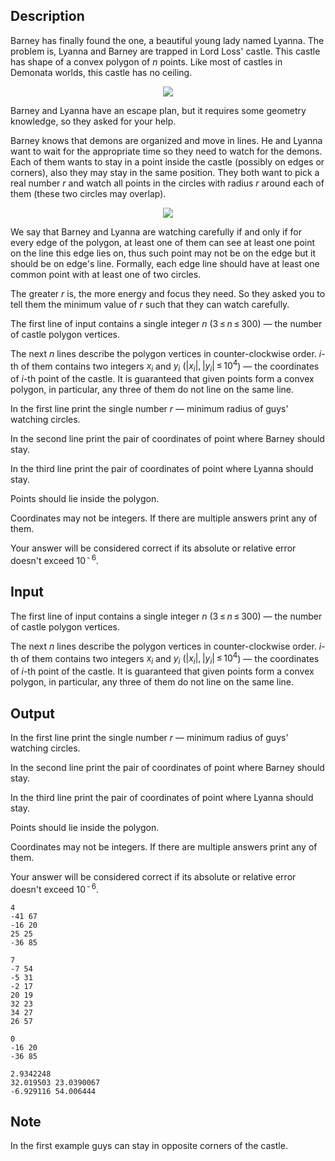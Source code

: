 ## Description

<div><p>Barney has finally found the one, a beautiful young lady named Lyanna. The problem is, Lyanna and Barney are trapped in Lord Loss' castle. This castle has shape of a convex polygon of <span class="tex-span"><i>n</i></span> points. Like most of castles in Demonata worlds, this castle has no ceiling.</p><center> <img class="tex-graphics" src="file://QpYDRFuq.png" style="max-width: 100.0%;max-height: 100.0%;"> </center><p>Barney and Lyanna have an escape plan, but it requires some geometry knowledge, so they asked for your help.</p><p>Barney knows that demons are organized and move in lines. He and Lyanna want to wait for the appropriate time so they need to watch for the demons. Each of them wants to stay in a point <span class="tex-font-style-bf">inside the castle</span> (possibly on edges or corners), also they may stay in the same position. They both want to pick a real number <span class="tex-span"><i>r</i></span> and watch all points in the circles with radius <span class="tex-span"><i>r</i></span> around each of them (these two circles may overlap).</p><center> <img class="tex-graphics" src="file://KlJKEYPY.png" style="max-width: 100.0%;max-height: 100.0%;"> </center><p>We say that Barney and Lyanna are <span class="tex-font-style-it">watching carefully</span> if and only if for every edge of the polygon, at least one of them can see at least one point on the line this edge lies on, thus such point may not be on the edge but it should be on edge's line. Formally, each edge line should have at least one common point with at least one of two circles.</p><p>The greater <span class="tex-span"><i>r</i></span> is, the more energy and focus they need. So they asked you to tell them the minimum value of <span class="tex-span"><i>r</i></span> such that they can watch carefully.</p></div><div class="input-specification"><p>The first line of input contains a single integer <span class="tex-span"><i>n</i></span> (<span class="tex-span">3 ≤ <i>n</i> ≤ 300</span>)&nbsp;— the number of castle polygon vertices.</p><p>The next <span class="tex-span"><i>n</i></span> lines describe the polygon vertices in counter-clockwise order. <span class="tex-span"><i>i</i></span>-th of them contains two integers <span class="tex-span"><i>x</i><sub class="lower-index"><i>i</i></sub></span> and <span class="tex-span"><i>y</i><sub class="lower-index"><i>i</i></sub></span> (<span class="tex-span">|<i>x</i><sub class="lower-index"><i>i</i></sub>|, |<i>y</i><sub class="lower-index"><i>i</i></sub>| ≤ 10<sup class="upper-index">4</sup></span>)&nbsp;— the coordinates of <span class="tex-span"><i>i</i></span>-th point of the castle. It is guaranteed that given points form a convex polygon, in particular, any three of them do not line on the same line.</p></div><div class="output-specification"><p>In the first line print the single number <span class="tex-span"><i>r</i></span>&nbsp;— minimum radius of guys' watching circles.</p><p>In the second line print the pair of coordinates of point where Barney should stay.</p><p>In the third line print the pair of coordinates of point where Lyanna should stay.</p><p>Points should lie inside the polygon.</p><p>Coordinates may not be integers. If there are multiple answers print any of them.</p><p>Your answer will be considered correct if its absolute or relative error doesn't exceed <span class="tex-span">10<sup class="upper-index"> - 6</sup></span>.</p></div>

## Input

<p>The first line of input contains a single integer <span class="tex-span"><i>n</i></span> (<span class="tex-span">3 ≤ <i>n</i> ≤ 300</span>)&nbsp;— the number of castle polygon vertices.</p><p>The next <span class="tex-span"><i>n</i></span> lines describe the polygon vertices in counter-clockwise order. <span class="tex-span"><i>i</i></span>-th of them contains two integers <span class="tex-span"><i>x</i><sub class="lower-index"><i>i</i></sub></span> and <span class="tex-span"><i>y</i><sub class="lower-index"><i>i</i></sub></span> (<span class="tex-span">|<i>x</i><sub class="lower-index"><i>i</i></sub>|, |<i>y</i><sub class="lower-index"><i>i</i></sub>| ≤ 10<sup class="upper-index">4</sup></span>)&nbsp;— the coordinates of <span class="tex-span"><i>i</i></span>-th point of the castle. It is guaranteed that given points form a convex polygon, in particular, any three of them do not line on the same line.</p>

## Output

<p>In the first line print the single number <span class="tex-span"><i>r</i></span>&nbsp;— minimum radius of guys' watching circles.</p><p>In the second line print the pair of coordinates of point where Barney should stay.</p><p>In the third line print the pair of coordinates of point where Lyanna should stay.</p><p>Points should lie inside the polygon.</p><p>Coordinates may not be integers. If there are multiple answers print any of them.</p><p>Your answer will be considered correct if its absolute or relative error doesn't exceed <span class="tex-span">10<sup class="upper-index"> - 6</sup></span>.</p>





```input1
4
-41 67
-16 20
25 25
-36 85

```




```input2
7
-7 54
-5 31
-2 17
20 19
32 23
34 27
26 57

```




```output1
0
-16 20
-36 85

```




```output2
2.9342248
32.019503 23.0390067
-6.929116 54.006444

```



## Note

<p>In the first example guys can stay in opposite corners of the castle.</p>
